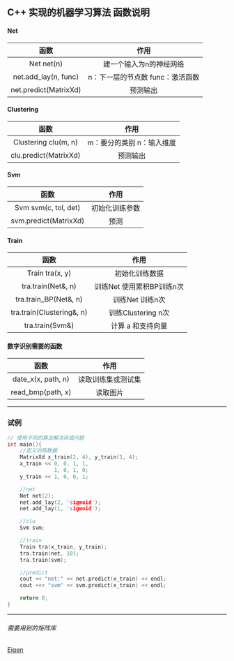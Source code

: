 ## C++ 实现的机器学习算法 函数说明

#### Net

|          函数         |                作用               |
|:---------------------:|:---------------------------------:|
|       Net net(n)      |      建一个输入为n的神经网络      |
|  net.add_lay(n, func) | n：下一层的节点数  func：激活函数 |
| net.predict(MatrixXd) |              预测输出             |

#### Clustering

|          函数         |            作用            |
|:---------------------:|:--------------------------:|
|  Clustering clu(m, n) | m：要分的类别  n：输入维度 |
| clu.predict(MatrixXd) |          预测输出          |

#### Svm

|          函数         |      作用      |
|:---------------------:|:--------------:|
|  Svm svm(c, tol, det) | 初始化训练参数 |
| svm.predict(MatrixXd) |      预测      |

#### Train

|            函数           |            作用            |
|:-------------------------:|:--------------------------:|
|      Train tra(x, y)      |       初始化训练数据       |
|     tra.train(Net&, n)    | 训练Net  使用累积BP训练n次 |
|   tra.train_BP(Net&, n)   |      训练Net  训练n次      |
| tra.train(Clustering&, n) |     训练Clustering n次     |
|      tra.train(Svm&)      |     计算 a  和支持向量     |


#### 数字识别需要的函数

|        函数        |        作用        |
|:------------------:|:------------------:|
| date_x(x, path, n) | 读取训练集或测试集 |
|  read_bmp(path, x) |      读取图片      |

--------

### 试例

```C++
// 使用不同的算法解决异或问题
int main(){
    //定义训练数据
    MatrixXd x_train(2, 4), y_train(1, 4);
    x_train << 0, 0, 1, 1,
               1, 0, 1, 0;
    y_train << 1, 0, 0, 1;

    //net
    Net net(2);
    net.add_lay(2, 'sigmoid');
    net.add_lay(1, 'sigmoid');

    //clu
    Svm svm;

    //train
    Train tra(x_train, y_train);
    tra.train(net, 10);
    tra.train(svm);

    //predict
    cout << "net:" << net.predict(x_train) << endl;
    cout <<< "svm" << svm.predict(x_train) << endl;

    return 0;
}
```
--------

###### *需要用到的矩阵库*

[Eigen](http://eigen.tuxfamily.org/index.php?title=Main_Page)


